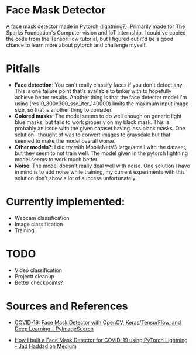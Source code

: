 # Face Mask Detector
A face mask detector made in Pytorch (lightning?). Primarily made for The Sparks Foundation's Computer vision and IoT internship.
I could've copied the code from the TensorFlow tutorial, but I figured out it'd be a good chance to learn more about pytorch and challenge myself.

# Pitfalls
* **Face detection**: You can't really classify faces if you don't detect any. This is one failure point that's available to tinker with to hopefully achieve better results. 
Another thing is that the face detector model I'm using (res10_300x300_ssd_iter_140000) limits the maximum input image size, so that is another thing to consider.
* **Colored masks**: The model seems to do well enough on generic light blue masks, but fails to work properly on my black mask. This is probably an issue with the given dataset having less black masks. One solution I thought of was to convert images to grayscale but that seemed to make the model overall worse.
* **Other models?**: I did try with MobileNetV3 large/small with the dataset, but they seem to not train well. The model given in the pytorch lightning model seems to work much better.
* **Noise**: The model doesn't really deal well with noise. One solution I have in mind is to add noise while training,  my current experiments with this solution don't show a lot of success unfortunately.

#   Currently implemented:
*   Webcam classification
*   Image classification
*   Training
#   TODO
* Video classification
* Projectt cleanup
* Better checkpoints?

# Sources and References
*   [COVID-19: Face Mask Detector with OpenCV, Keras/TensorFlow, and Deep Learning - PyImageSearch](https://www.pyimagesearch.com/2020/05/04/covid-19-face-mask-detector-with-opencv-keras-tensorflow-and-deep-learning/)

*   [How I built a Face Mask Detector for COVID-19 using PyTorch Lightning - Jad Haddad on Medium](https://towardsdatascience.com/how-i-built-a-face-mask-detector-for-covid-19-using-pytorch-lightning-67eb3752fd61)

